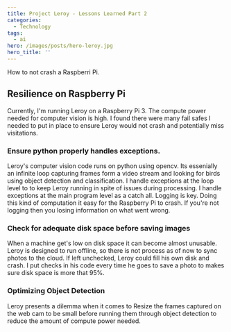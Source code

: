```yaml
---
title: Project Leroy - Lessons Learned Part 2
categories:
  - Technology
tags:
  - ai
hero: /images/posts/hero-leroy.jpg
hero_title: ''
---
```


How to not crash a Raspberri Pi.

<!-- more -->
## Resilience on Raspberry Pi
Currently, I'm running Leroy on a Raspberry Pi 3.  The compute power needed for computer vision is high.  I found there were many fail safes I needed to put in place to ensure Leroy would not crash and potentially miss visitations. 

### Ensure python properly handles exceptions.
Leroy's computer vision code runs on python using opencv.  Its essenially an infinite loop capturing frames form a video stream and looking for birds using object detection and classification.  I handle exceptions at the loop level to to keep Leroy running in spite of issues during processing.  I handle exceptions at the main program level as a catch all.  Logging is key.  Doing this kind of computation it easy for the Raspberry Pi to crash.  If you're not logging then you losing information on what went wrong.  

### Check for adequate disk space before saving images
When a machine get's low on disk space it can become almost unusable.  Leroy is designed to run offline, so there is not process as of now to sync photos to the cloud.  If left unchecked, Leroy could fill his own disk and crash.  I put checks in his code every time he goes to save a photo to makes sure disk space is more that 95%.

### Optimizing Object Detection
Leroy presents a dilemma when it comes to 
Resize the frames captured on the web cam to be small before running them through object detection to reduce the amount of compute power needed.

